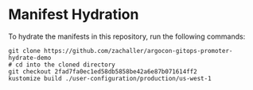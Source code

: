 # Manifest Hydration

To hydrate the manifests in this repository, run the following commands:

```shell
git clone https://github.com/zachaller/argocon-gitops-promoter-hydrate-demo
# cd into the cloned directory
git checkout 2fad7fa0ec1ed58db5858be42a6e87b071614ff2
kustomize build ./user-configuration/production/us-west-1
```
